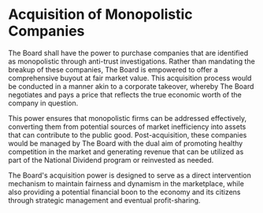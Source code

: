 # Acquisition of Monopolistic Companies

The Board shall have the power to purchase companies that are identified as
monopolistic through anti-trust investigations. Rather than mandating the
breakup of these companies, The Board is empowered to offer a comprehensive
buyout at fair market value. This acquisition process would be conducted in a
manner akin to a corporate takeover, whereby The Board negotiates and pays a
price that reflects the true economic worth of the company in question.

This power ensures that monopolistic firms can be addressed effectively,
converting them from potential sources of market inefficiency into assets that
can contribute to the public good. Post-acquisition, these companies would be
managed by The Board with the dual aim of promoting healthy competition in the
market and generating revenue that can be utilized as part of the National
Dividend program or reinvested as needed.

The Board's acquisition power is designed to serve as a direct intervention
mechanism to maintain fairness and dynamism in the marketplace, while also
providing a potential financial boon to the economy and its citizens through
strategic management and eventual profit-sharing.
